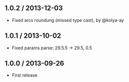 1.0.2 / 2013-12-03
------------------

- Fixed arcs roundung (missed type cast), by @kolya-ay


1.0.1 / 2013-10-02
------------------

- Fixed params parse: 29.5.5 -> 29.5, 0.5


1.0.0 / 2013-09-26
------------------

- First release

